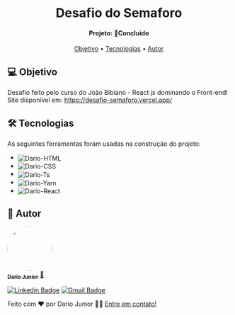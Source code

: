 <h1 align="center">
   Desafio do Semaforo
</h1>
<h4 align="center"> 
Projeto: 🚀Concluido
</h4>
<p align="center">
 <a href="#-objetivo">Objetivo</a> •
 <a href="#-tecnologias">Tecnologias</a> •   
 <a href="#-autor">Autor</a>
</p>

## 💻 Objetivo
 
 Desafio feito pelo curso do João Bibiano - React js dominando o Front-end!
 Site disponível em: https://desafio-semaforo.vercel.app/


## 🛠 Tecnologias

As seguintes ferramentas foram usadas na construção do projeto:

- <img align="center" alt="Dario-HTML" src="https://img.shields.io/badge/html5-%23E34F26.svg?style=for-the-badge&logo=html5&logoColor=white">
- <img align="center" alt="Dario-CSS" src="https://img.shields.io/badge/css3-%231572B6.svg?style=for-the-badge&logo=css3&logoColor=white">
- <img align="center" alt="Dario-Ts" src="https://img.shields.io/badge/typescript-%23007ACC.svg?style=for-the-badge&logo=typescript&logoColor=white">
- <img align="center" alt="Dario-Yarn" src="https://img.shields.io/badge/yarn-%232C8EBB.svg?style=for-the-badge&logo=yarn&logoColor=white">
- <img align="center" alt="Dario-React" src="https://img.shields.io/badge/react-%2320232a.svg?style=for-the-badge&logo=react&logoColor=%2361DAFB"> 



## 🦸 Autor

<a href="https://dariojunior.netlify.app/">
 <img style="border-radius: 50%;" src="https://avatars.githubusercontent.com/u/62716267?v=4" width="100px;" alt=""/>
 <br />
 <sub><b>Dario Junior</b></sub></a> <a href="https://dariojunior.netlify.app/">🚀</a>
 <br />

[![Linkedin Badge](https://img.shields.io/badge/-Dario-blue?style=flat-square&logo=Linkedin&logoColor=white&link=https://www.linkedin.com/in/dariocode/)](https://www.linkedin.com/in/dariocode/) 
[![Gmail Badge](https://img.shields.io/badge/-darioarjr321@gmail.com-c14438?style=flat-square&logo=Gmail&logoColor=white&link=mailto:darioarjr321@gmail.com)](mailto:darioarjr321@gmail.com)



Feito com ❤️ por Dario Junior 👋🏽 [Entre em contato!](https://www.linkedin.com/in/dariocode/)
